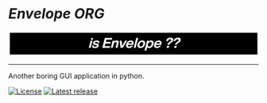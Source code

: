 # _Envelope ORG_

![Hero image for Origami Kernel Manager](.assets/github_logo.jpg)

---

Another boring GUI application in python.

[![License](https://img.shields.io/badge/GNU-white?style=for-the-badge&logo=andela&logoColor=white&label=License&labelColor=222)](./LICENSE)
[![Latest release](https://img.shields.io/github/v/release/AlexSSID/Envelope-ORG?label=Release&style=for-the-badge&logo=github&logoColor=white&labelColor=222)](https://github.com/AlexSSID/Envelope-ORG/releases/latest)
